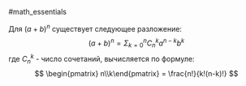 #math_essentials

Для $(a+b)^n$ существует следующее разложение:
$$
(a+b)^n = \Sigma_{k=0}^n C_n^k a^{n-k} b^k
$$
где $C_n^k$ - число сочетаний, вычисляется по формуле:
$$
\begin{pmatrix} n\\k\end{pmatrix} = \frac{n!}{k!(n-k)!}
$$
